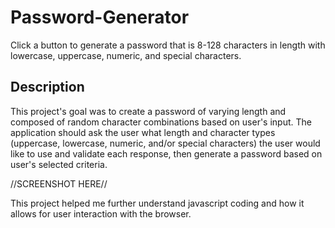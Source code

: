 # Password-Generator

Click a button to generate a password that is 8-128 characters in length with lowercase, uppercase, numeric, and special characters.

## Description

 This project's goal was to create a password of varying length and composed of random character combinations based on user's input.  The application should ask the user what length and character types (uppercase, lowercase, numeric, and/or special characters) the user would like to use and validate each response, then generate a password based on user's selected criteria. 

//SCREENSHOT HERE//


 This project helped me further understand javascript coding and how it allows for user interaction with the browser.  
